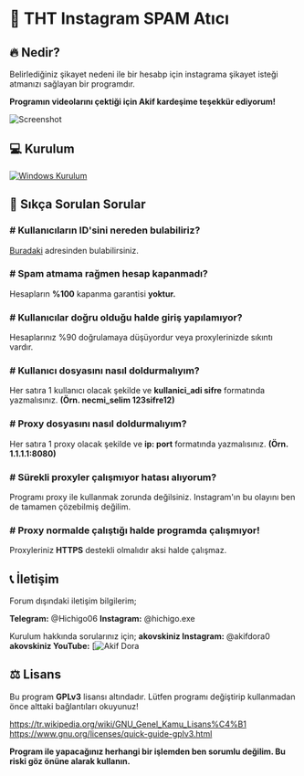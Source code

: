 # 🌙 THT Instagram SPAM Atıcı

## 🔥 Nedir?
Belirlediğiniz şikayet nedeni ile bir hesabp için instagrama şikayet isteği atmanızı sağlayan bir programdır.

**Programın videolarını çektiği için Akif kardeşime teşekkür ediyorum!**

![Screenshot](https://github.com/tarik0/instaspamv2/blob/master/ss.png)

 ## 💻 Kurulum
 
 [![Windows Kurulum](https://img.youtube.com/vi/XU6nJ__anaY/0.jpg)](https://www.youtube.com/watch?v=XU6nJ__anaY)
 
 
 ## 🤔 Sıkça Sorulan Sorular

### # Kullanıcıların ID'sini nereden bulabiliriz?
[Buradaki](https://codeofaninja.com/tools/find-instagram-user-id) adresinden bulabilirsiniz.
### # Spam atmama rağmen hesap kapanmadı?

Hesapların **%100** kapanma garantisi **yoktur.**

### # Kullanıcılar doğru olduğu halde giriş yapılamıyor?

Hesaplarınız %90 doğrulamaya düşüyordur veya proxylerinizde sıkıntı vardır.

### # Kullanıcı dosyasını nasıl doldurmalıyım?
Her satıra 1 kullanıcı olacak şekilde ve **kullanici_adi sifre** formatında yazmalısınız. **(Örn. necmi_selim 123sifre12)**

### # Proxy dosyasını nasıl doldurmalıyım?
Her satıra 1 proxy olacak şekilde ve **ip: port** formatında yazmalısınız. **(Örn. 1.1.1.1:8080)**

### # Sürekli proxyler çalışmıyor hatası alıyorum?
Programı proxy ile kullanmak zorunda değilsiniz. Instagram'ın bu olayını ben de tamamen çözebilmiş değilim.

### # Proxy normalde çalıştığı halde programda çalışmıyor!
Proxyleriniz **HTTPS** destekli olmalıdır aksi halde çalışmaz.

## 📞 İletişim

Forum dışındaki iletişim bilgilerim;

**Telegram:** @Hichigo06 
**Instagram:** @hichigo.exe

Kurulum hakkında sorularınız için;
**akovskiniz Instagram:** @akifdora0
**akovskiniz YouTube:**  [![Akif Dora](https://www.youtube.com/channel/UCxaifS9Pam5QDp1NE2SPXqA)

##  ⚖️ Lisans

Bu program **GPLv3** lisansı altındadır. Lütfen programı değiştirip kullanmadan önce alttaki bağlantıları okuyunuz!

https://tr.wikipedia.org/wiki/GNU_Genel_Kamu_Lisans%C4%B1
https://www.gnu.org/licenses/quick-guide-gplv3.html

**Program ile yapacağınız herhangi bir işlemden ben sorumlu değilim. Bu riski göz önüne alarak kullanın.**
